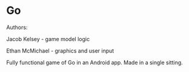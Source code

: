 # Go

Authors:

Jacob Kelsey - game model logic

Ethan McMichael - graphics and user input

Fully functional game of Go in an Android app. Made in a single sitting.
